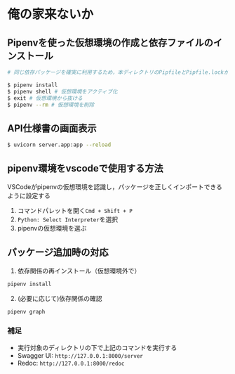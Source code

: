 # 俺の家来ないか

## Pipenvを使った仮想環境の作成と依存ファイルのインストール
```sh
# 同じ依存パッケージを確実に利用するため，本ディレクトリのPipfileとPipfile.lockが同じディレクトリに存在することを前提とする.

$ pipenv install
$ pipenv shell # 仮想環境をアクティブ化
$ exit # 仮想環境から抜ける
$ pipenv --rm # 仮想環境を削除
```

## API仕様書の画面表示
```sh
$ uvicorn server.app:app --reload
```

## pipenv環境をvscodeで使用する方法
VSCodeがpipenvの仮想環境を認識し，パッケージを正しくインポートできるように設定する
1. コマンドパレットを開く`Cmd + Shift + P`
2. `Python: Select Interpreter`を選択
3. pipenvの仮想環境を選ぶ

## パッケージ追加時の対応
1. 依存関係の再インストール（仮想環境外で）
```sh
pipenv install
```
2. (必要に応じて)依存関係の確認
```sh
pipenv graph
```

### 補足
- 実行対象のディレクトリの下で上記のコマンドを実行する
- Swagger UI: `http://127.0.0.1:8000/server`
- Redoc: `http://127.0.0.1:8000/redoc`